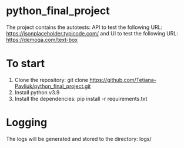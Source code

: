 # python_final_project
The project contains the autotests: API to test the following URL: https://jsonplaceholder.typicode.com/ and UI to test the following URL: https://demoqa.com/text-box

# To start
1. Clone the repository: git clone https://github.com/Tetiana-Pavliuk/python_final_project.git
2. Install python v3.9
3. Install the dependencies: pip install -r requirements.txt

# Logging
The logs will be generated and stored to the directory: logs/
